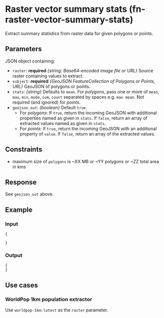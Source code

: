 # Raster vector summary stats (fn-raster-vector-summary-stats)

Extract summary statistics from raster data for given polygons or points.

## Parameters

JSON object containing:

- `raster`: **required** _{string: Base64-encoded image file or URL}_ Source raster containing values to extract.
- `subject`: **required** _{GeoJSON FeatureCollection of Polygons or Points, URL}_ GeoJSON of polygons or points.
- `stats`: _{string}_ Defaults to `mean`. For _polygons_, pass one or more of `mean`, `max`, `min`, `mode`, `sum`, `count` separated by spaces e.g. `max mean`. Not required (and ignored) for _points_.
- `geojson_out`: _{boolean}_ Default `true`. 
  - For _polygons_: If `true`, return the incoming GeoJSON with additional properties named as given in `stats`. If `false`, return an array of extracted values named as given in `stats`.
  - For _points_: If `true`, return the incoming GeoJSON with an additional property of `value`. If `false`, return an array of the extracted values.

## Constraints

- maximum size of `polygons` is ~XX MB or ~YY polygons or ~ZZ total area in kms

## Response

See `geojson_out` above.

## Example

### Input

```
{
  
}
```

### Output

```
{
}
```


## Use cases

### WorldPop 1km population extractor

Use `worldpop-1km:latest` as the `raster` parameter.

